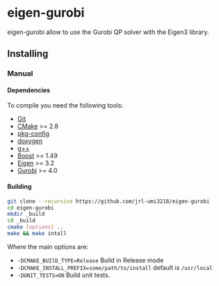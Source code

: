 # eigen-gurobi

eigen-gurobi allow to use the Gurobi QP solver with the Eigen3 library.

## Installing

### Manual

#### Dependencies

To compile you need the following tools:

 * [Git]()
 * [CMake]() >= 2.8
 * [pkg-config]()
 * [doxygen]()
 * [g++]()
 * [Boost](http://www.boost.org/doc/libs/1_58_0/more/getting_started/unix-variants.html) >= 1.49
 * [Eigen](http://eigen.tuxfamily.org/index.php?title=Main_Page) >= 3.2
 * [Gurobi](http://www.gurobi.com/index) >= 4.0

#### Building

```sh
git clone --recursive https://github.com/jrl-umi3218/eigen-gurobi
cd eigen-gurobi
mkdir _build
cd _build
cmake [options] ..
make && make intall
```

Where the main options are:

 * `-DCMAKE_BUIlD_TYPE=Release` Build in Release mode
 * `-DCMAKE_INSTALL_PREFIX=some/path/to/install` default is `/usr/local`
 * `-DUNIT_TESTS=ON` Build unit tests.
